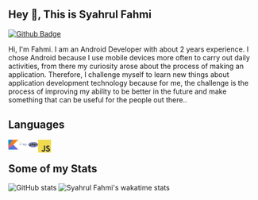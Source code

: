 ## Hey 👋, This is Syahrul Fahmi

[![Github Badge](https://img.shields.io/badge/-syahrulfahmi-grey?style=flat&logo=github&logoColor=white&link=https://github.com/syahrulfahmi/)](https://www.github.com/syahrulfahmi/) <p align='left'>Hi, I'm Fahmi. I am an Android Developer with about 2 years experience. I chose Android because I use mobile devices more often to carry out daily activities, from there my curiosity arose about the process of making an application. Therefore, I challenge myself to learn new things about application development technology because for me, the challenge is the process of improving my ability to be better in the future and make something that can be useful for the people out there..</p>

## Languages
<img align="left" height="20" src="https://raw.githubusercontent.com/github/explore/80688e429a7d4ef2fca1e82350fe8e3517d3494d/topics/kotlin/kotlin.png">
<img align="left" height="20" src="https://raw.githubusercontent.com/github/explore/80688e429a7d4ef2fca1e82350fe8e3517d3494d/topics/java/java.png">
<img align="left" height="20" src="https://raw.githubusercontent.com/github/explore/80688e429a7d4ef2fca1e82350fe8e3517d3494d/topics/php/php.png">
<img align="left" alt="JavaScript" width="26px" src="https://raw.githubusercontent.com/github/explore/80688e429a7d4ef2fca1e82350fe8e3517d3494d/topics/javascript/javascript.png" />
<br/>

## Some of my Stats

![GitHub stats](https://github-readme-stats.vercel.app/api?username=syahrulfahmi&theme=aura&show_icons=true)
![Syahrul Fahmi's wakatime stats](https://github-readme-stats.vercel.app/api/wakatime?username=syahrul07&theme=aura)

